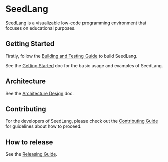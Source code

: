 # SeedLang

SeedLang is a visualizable low-code programming environment that focuses on
educational purposes.

## Getting Started

Firstly, follow the [Building and Testing Guide](docs/building_and_testing.md)
to build SeedLang.

See the [Getting Started](docs/getting_started.md) doc for the basic usage and
examples of SeedLang.

## Architecture

See the [Architecture Design](design/overview.md) doc.

## Contributing

For the developers of SeedLang, please check out the [Contributing
Guide](CONTRIBUTING.md) for guidelines about how to proceed.

## How to release

See the [Releasing Guide](RELEASING.md).

